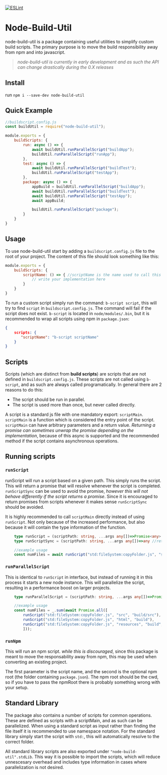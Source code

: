 [![ESLint](https://github.com/damymetzke/node-build-util/workflows/ESLint/badge.svg)](https://github.com/damymetzke/node-build-util/actions?query=workflow%3AESLint)

# Node-Build-Util
node-build-util is a package containing useful utilities to simplify custom build scripts.
The primary purpose is to move the build responsibility away from npm and into javascript.
>*node-build-util is currently in early development and as such the API can change drastically during the 0.X releases*

## Install
run `npm i --save-dev node-build-util`

## Quick Example
```js
//buildscript.config.js
const buildUtil = require("node-build-util");

module.exports = {
    buildScripts: {
        run: async () => {
            await buildUtil.runParallelScript("buildApp");
            buildUtil.runParallelScript("runApp");
        },
        test: async () => {
            await buildUtil.runParallelScript("buildTest");
            buildUtil.runParallelScript("testApp");
        },
        package: async () => {
            appBuild = buildUtil.runParallelScript("buildApp");
            await buildUtil.runParallelScript("buildTest");
            await buildUtil.runParallelScript("testApp");
            await appBuild;

            buildUtil.runParallelScript("package");
        }
    }
}
```

## Usage
To use node-build-util start by adding a `buildscript.config.js` file to the root of your project.
The content of this file should look something like this:
```js
module.exports = {
    buildScripts: {
        scriptName: () => { //scriptName is the name used to call this script 
            // write your implementation here
        }
    }
}
```
To run a custom script simply run the command: `b-script script`, this will try to find `script` in `buildscript.config.js`.
The command will fail if the script does not exist.
`b-script` is located in `node/modules/.bin`, but it is recommended to wrap all scripts using npm in `package.json`:
```json
{
    scripts: {
       "scriptName": "b-script scriptName"
    }
}
```

## Scripts
Scripts (which are distinct from **build scripts**) are scripts that are not defined in `buildscript.config.js`.
These scripts are not called using `b-script`, and as such are always called programatically.
In general there are 2 reasons to do this:
* The script should be run in parallel.
* The script is used more than once, but never called directly.

A script is a standard js file with one mandatory export: `scriptMain`.
`scriptMain` is a function which is considered the entry point of the script.
`scriptMain` can have arbitrary parameters and a return value.
*Returning a promise can sometimes unwrap the promise depending on the implementation*, because of this async is supported and the recommended method if the script contains asynchronous operations.

## Running scripts

### `runScript`
runScript will run a script based on a given path.
This simply runs the script.
This will return a promise that will resolve whenever the script is completed.
`runScriptSync` can be used to avoid the promise, *however this will not behave differently if the script returns a promise*.
Since it is encouraged to return promises from scripts whenever it makes sense `runScriptSync` should be avoided.

It is highly recommended to call `scriptMain` directly instead of using `runScript`.
Not only because of the increased performance, but also because it will contain the type information of the function.

```ts
    type runScript = (scriptPath: string, ...args any[])=>Promise<any>
    type runScriptSync = (scriptPath: string, ...args any[])=>any //return type could still be a promise

    //example usage
    const numFiles = await runScript("std:fileSystem:copyFolder.js", "src", "build/src");
```

### `runParallelScript`
This is identical to `runScript` in interface, but instead of running it in this process it starts a new node instance.
This will parallelize the script, resulting in a performance boost on larger projects.

```ts
    type runParallelScript = (scriptPath: string, ...args any[])=>Promise<any>

    //example usage
    const numFiles = _.sum(await Promise.all([
        runScript("std:fileSystem:copyFolder.js", "src", "build/src"),
        runScript("std:fileSystem:copyFolder.js", "html", "build"),
        runScript("std:fileSystem:copyFolder.js", "resources", "build", {subFolder: "res"})
        ]));
```

### `runNpm`
This will run an npm script. *while this is discouraged*, since this package is meant to move the responsability away from npm, this may be used when converting an existing project.

The first parameter is the script name, and the second is the optional npm root (the folder containing `package.json`).
The npm root should be the cwd, so if you have to pass the npmRoot there is probably something wrong with your setup.

## Standard Library
The package also contains a number of scripts for common operations.
These are defined as scripts with a scriptMain, and as such can be parallelized.
When using a standard script as input rather than finding the file itself it is recommended to use namespace notation.
For the standard library simply start the script with `std:`, this will automatically resolve to the correct folder.

All standard library scripts are also exported under `"node-build-util".stdLib`.
This way it is possible to import the scripts, which will reduce unnescesary overhead and includes type information in cases where parallelization is not desired.
